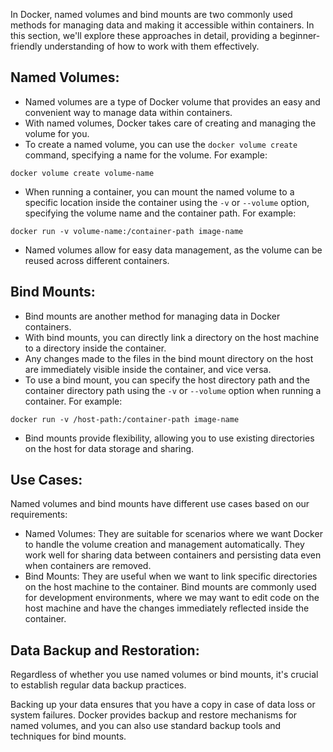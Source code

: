 [//]: # (Managing Data with Named Volumes and Bind Mounts)
In Docker, named volumes and bind mounts are two commonly used methods for managing data and making it accessible within containers. In this section, we'll explore these approaches in detail, providing a beginner-friendly understanding of how to work with them effectively.

## Named Volumes:
- Named volumes are a type of Docker volume that provides an easy and convenient way to manage data within containers.
- With named volumes, Docker takes care of creating and managing the volume for you.
- To create a named volume, you can use the `docker volume create` command, specifying a name for the volume. For example:
```
docker volume create volume-name
```
- When running a container, you can mount the named volume to a specific location inside the container using the `-v` or `--volume` option, specifying the volume name and the container path. For example:
```
docker run -v volume-name:/container-path image-name
```
- Named volumes allow for easy data management, as the volume can be reused across different containers.

## Bind Mounts:
- Bind mounts are another method for managing data in Docker containers.
- With bind mounts, you can directly link a directory on the host machine to a directory inside the container.
- Any changes made to the files in the bind mount directory on the host are immediately visible inside the container, and vice versa.
- To use a bind mount, you can specify the host directory path and the container directory path using the `-v` or `--volume` option when running a container. For example:
```
docker run -v /host-path:/container-path image-name
```
- Bind mounts provide flexibility, allowing you to use existing directories on the host for data storage and sharing.


## Use Cases:
Named volumes and bind mounts have different use cases based on our requirements:
- Named Volumes: They are suitable for scenarios where we want Docker to handle the volume creation and management automatically. They work well for sharing data between containers and persisting data even when containers are removed.
- Bind Mounts: They are useful when we want to link specific directories on the host machine to the container. Bind mounts are commonly used for development environments, where we may want to edit code on the host machine and have the changes immediately reflected inside the container.


## Data Backup and Restoration:
Regardless of whether you use named volumes or bind mounts, it's crucial to establish regular data backup practices.

Backing up your data ensures that you have a copy in case of data loss or system failures.
Docker provides backup and restore mechanisms for named volumes, and you can also use standard backup tools and techniques for bind mounts.